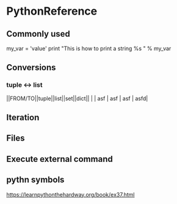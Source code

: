 # PythonReference

## Commonly used
my_var = 'value'
print "This is how to print a string %s " % my_var

## Conversions
### tuple <-> list
||FROM/TO||tuple||list||set||dict||
| | asf | asf | asf | asfd|

## Iteration
### 


## Files

## Execute external command


## pythn symbols
https://learnpythonthehardway.org/book/ex37.html
